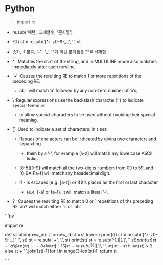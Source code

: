 # Python

> import re

* re.sub('패턴', 교체함수, '문자열')

* EX)  st = re.sub('[^a-z0-9-_.]', '', st)

* 숫자, 소문자, '-' , '_', '.'가 아닌 문자들은 ""로 삭제함

* ^ : Matches the start of the string, and in MULTILINE mode also matches immediately after each newline.

* '+' :Causes the resulting RE to match 1 or more repetitions of the preceding RE.

  * ab+ will match ‘a’ followed by any non-zero number of ‘b’s;

* \ :Regular expressions use the backslash character ('\') to indicate special forms or

  * to allow special characters to be used without invoking their special meaning.

* []: Used to indicate a set of characters. In a set:

  * Ranges of characters can be indicated by giving two characters and separating

    * them by a '-', for example [a-z] will match any lowercase ASCII letter,

  * [0-5][0-9] will match all the two-digits numbers from 00 to 59, and [0-9A-Fa-f] will match any hexadecimal digit.

  * If - is escaped (e.g. [a\-z]) or if it’s placed as the first or last character

    * (e.g. [-a] or [a-]), it will match a literal '-'.

* ? : Causes the resulting RE to match 0 or 1 repetitions of the preceding RE. ab? will match either ‘a’ or ‘ab’.

'''py

import re

def solution(new_id):
    st = new_id
    st = st.lower()
    print(st)
    st = re.sub('[^a-z0-9-_.]', '', st)
    st = re.sub('\.+', '.', st)
    print(st)
    st = re.sub('^[.]|[.]$', '', st)
    print(st)
    st = 'a' if len(st) == 0 else st[:15]
    st = re.sub('^[.]|[.]$', '', st)
    st = st if len(st) > 2 else st + "".join([st[-1] for i in range(3-len(st))])
    return st

'''
